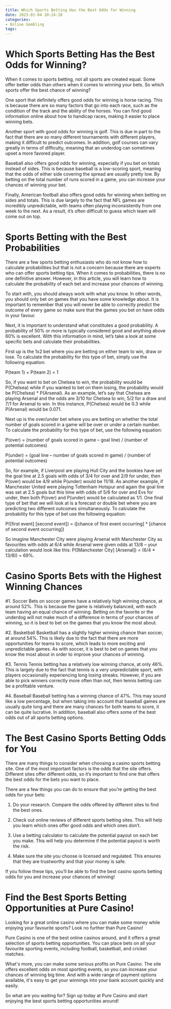 ```yaml
---
title: Which Sports Betting Has the Best Odds for Winning
date: 2023-01-04 10:24:18
categories:
- Online Gambling
tags:
---
```



#  Which Sports Betting Has the Best Odds for Winning?

When it comes to sports betting, not all sports are created equal. Some offer better odds than others when it comes to winning your bets. So which sports offer the best chance of winning?

One sport that definitely offers good odds for winning is horse racing. This is because there are so many factors that go into each race, such as the condition of the track and the ability of the horses. You can find good information online about how to handicap races, making it easier to place winning bets.

Another sport with good odds for winning is golf. This is due in part to the fact that there are so many different tournaments with different players, making it difficult to predict outcomes. In addition, golf courses can vary greatly in terms of difficulty, meaning that an underdog can sometimes upset a more favored player.

Baseball also offers good odds for winning, especially if you bet on totals instead of sides. This is because baseball is a low-scoring sport, meaning that the odds of either side covering the spread are usually pretty low. By betting on the total number of runs scored in a game, you can increase your chances of winning your bet.

Finally, American football also offers good odds for winning when betting on sides and totals. This is due largely to the fact that NFL games are incredibly unpredictable, with teams often playing inconsistently from one week to the next. As a result, it’s often difficult to guess which team will come out on top.

#  Sports Betting with the Best Probabilities

There are a few sports betting enthusiasts who do not know how to calculate probabilities but that is not a concern because there are experts who can offer sports betting tips. When it comes to probabilities, there is no one definitive answer. However, in this article, you will learn how to calculate the probability of each bet and increase your chances of winning.

To start with, you should always work with what you know. In other words, you should only bet on games that you have some knowledge about. It is important to remember that you will never be able to correctly predict the outcome of every game so make sure that the games you bet on have odds in your favour.

Next, it is important to understand what constitutes a good probability. A probability of 50% or more is typically considered good and anything above 60% is excellent. With this information in mind, let’s take a look at some specific bets and calculate their probabilities. 

First up is the 1x2 bet where you are betting on either team to win, draw or lose. To calculate the probability for this type of bet, simply use the following equation:

P(team 1) + P(team 2) = 1 

So, if you want to bet on Chelsea to win, the probability would be P(Chelsea) while if you wanted to bet on them losing, the probability would be P(Chelsea) * P(Arsenal). As an example, let’s say that Chelsea are playing Arsenal and the odds are 3/10 for Chelsea to win, 5/2 for a draw and 7/1 for Arsenal to win. In this instance, P(Chelsea) would be 0.3 while P(Arsenal) would be 0.071.

Next up is the over/under bet where you are betting on whether the total number of goals scored in a game will be over or under a certain number. To calculate the probability for this type of bet, use the following equation:

 
P(over) = (number of goals scored in game – goal line) / (number of potential outcomes) 

P(under) = (goal line – number of goals scored in game) / (number of potential outcomes) 

 So, for example, if Liverpool are playing Hull City and the bookies have set the goal line at 2.5 goals with odds of 3/4 for over and 2/9 for under, then P(over) would be 4/9 while P(under) would be 11/18. As another example, if Manchester United were playing Tottenham Hotspur and again the goal line was set at 2.5 goals but this time with odds of 5/6 for over and Evs for under, then both P(over) and P(under) would be calculated as 1/1. 
One final type of bet that we will look at is a forecast or double bet where you are predicting two different outcomes simultaneously. To calculate the probability for this type of bet use the following equation:

  
P([first event] [second event]) = ([chance of first event occurring] * [chance of second event occurring]) 

 So imagine Manchester City were playing Arsenal with Manchester City as favourites with odds at 6/4 while Arsenal were given odds at 13/8 – your calculation would look like this: 
P([Manchester City] [Arsenal]) = (6/4 * 13/8)) = 69%.

#  Casino Sports Bets with the Highest Winning Chances

#1. Soccer
Bets on soccer games have a relatively high winning chance, at around 52%. This is because the game is relatively balanced, with each team having an equal chance of winning. Betting on the favorite or the underdog will not make much of a difference in terms of your chances of winning, so it is best to bet on the games that you know the most about.

#2. Basketball
Basketball has a slightly higher winning chance than soccer, at around 54%. This is likely due to the fact that there are more opportunities for teams to score, which leads to more exciting and unpredictable games. As with soccer, it is best to bet on games that you know the most about in order to improve your chances of winning.

#3. Tennis
Tennis betting has a relatively low winning chance, at only 46%. This is largely due to the fact that tennis is a very unpredictable sport, with players occasionally experiencing long losing streaks. However, if you are able to pick winners correctly more often than not, then tennis betting can be a profitable venture.

#4. Baseball
Baseball betting has a winning chance of 47%. This may sound like a low percentage, but when taking into account that baseball games are usually quite long and there are many chances for both teams to score, it can be quite lucrative. In addition, baseball also offers some of the best odds out of all sports betting options.

#  The Best Casino Sports Betting Odds for You

There are many things to consider when choosing a casino sports betting site. One of the most important factors is the odds that the site offers. Different sites offer different odds, so it’s important to find one that offers the best odds for the bets you want to place.

There are a few things you can do to ensure that you’re getting the best odds for your bets:

1. Do your research. Compare the odds offered by different sites to find the best ones.

2. Check out online reviews of different sports betting sites. This will help you learn which ones offer good odds and which ones don’t.

3. Use a betting calculator to calculate the potential payout on each bet you make. This will help you determine if the potential payout is worth the risk.

4. Make sure the site you choose is licensed and regulated. This ensures that they are trustworthy and that your money is safe.

If you follow these tips, you’ll be able to find the best casino sports betting odds for you and increase your chances of winning!

#  Find the Best Sports Betting Opportunities at Pure Casino!

Looking for a great online casino where you can make some money while enjoying your favourite sports? Look no further than Pure Casino!

Pure Casino is one of the best online casinos around, and it offers a great selection of sports betting opportunities. You can place bets on all your favourite sporting events, including football, basketball, and cricket matches.

What's more, you can make some serious profits on Pure Casino. The site offers excellent odds on most sporting events, so you can increase your chances of winning big time. And with a wide range of payment options available, it's easy to get your winnings into your bank account quickly and easily.

So what are you waiting for? Sign up today at Pure Casino and start enjoying the best sports betting opportunities around!